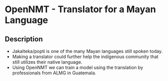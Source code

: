 # OpenNMT - Translator for a Mayan Language
## Description
* Jakalteka/popti is one of the many Mayan languages still spoken today.
* Making a translator could further help the indigenous community that still utilizes their native language.
* Using OpenNMT we can train a model using the translation by professionals from ALMG in Guatemala.
